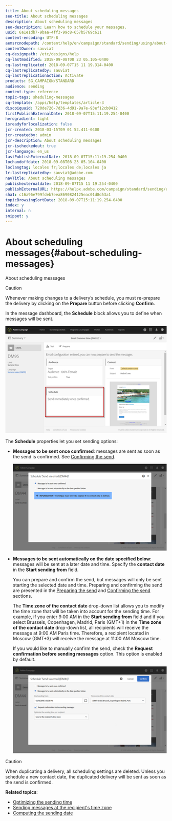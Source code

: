 ```yaml
---
title: About scheduling messages
seo-title: About scheduling messages
description: About scheduling messages
seo-description: Learn how to schedule your messages.
uuid: 6a1e1db7-9baa-4ff3-99c8-657b5769c611
content-encoding: UTF-8
aemsrcnodepath: /content/help/en/campaign/standard/sending/using/about-scheduling-messages
contentOwner: sauviat
cq-designpath: /etc/designs/help
cq-lastmodified: 2018-09-08T08 23 05.105-0400
cq-lastreplicated: 2018-09-07T15 11 19.314-0400
cq-lastreplicatedby: sauviat
cq-lastreplicationaction: Activate
products: SG_CAMPAIGN/STANDARD
audience: sending
content-type: reference
topic-tags: sheduling-messages
cq-template: /apps/help/templates/article-3
discoiquuid: 720de726-7d36-4d91-9a7e-93ef12cb0412
firstPublishExternalDate: 2018-09-07T15:11:19.254-0400
herogradient: light
isreadyforlocalization: false
jcr-created: 2018-03-15T09 01 52.411-0400
jcr-createdby: admin
jcr-description: About scheduling messages
jcr-ischeckedout: true
jcr-language: en_us
lastPublishExternalDate: 2018-09-07T15:11:19.254-0400
lochandoffdate: 2018-09-08T08 23 05.104-0400
loclangtag: locales fr;locales de;locales ja
lr-lastreplicatedby: sauviat@adobe.com
navTitle: About scheduling messages
publishexternaldate: 2018-09-07T15 11 19.254-0400
publishExternalURL: https://helpx.adobe.com/campaign/standard/sending/using/about-scheduling-messages.html
sha1: c16a96e799fdeb7eea8690824125eac01d8d53a1
topicBrowsingSortDate: 2018-09-07T15:11:19.254-0400
index: y
internal: n
snippet: y
---
```


# About scheduling messages{#about-scheduling-messages}

About scheduling messages

>[!CAUTION]
>
>Whenever making changes to a delivery’s schedule, you must re-prepare the delivery by clicking on the **Prepare** button before clicking **Confirm**.

In the message dashboard, the **Schedule** block allows you to define when messages will be sent.

![](assets/delivery_dashboard.png)

The **Schedule** properties let you set sending options:

* **Messages to be sent once confirmed**: messages are sent as soon as the send is confirmed. See [Confirming the send](../../sending/using/confirming-the-send.md).

  ![](assets/delivery_planning_1.png)

* **Messages to be sent automatically on the date specified below**: messages will be sent at a later date and time. Specify the **contact date** in the **Start sending from** field.

  You can prepare and confirm the send, but messages will only be sent starting the selected date and time. Preparing and confirming the send are presented in the [Preparing the send](../../sending/using/preparing-the-send.md) and [Confirming the send](../../sending/using/confirming-the-send.md) sections.

  The **Time zone of the contact date** drop-down list allows you to modify the time zone that will be taken into account for the sending time. For example, if you enter 9:00 AM in the **Start sending from** field and if you select Brussels, Copenhagen, Madrid, Paris (GMT+1) in the **Time zone of the contact date** drop-down list, all recipients will receive the message at 9:00 AM Paris time. Therefore, a recipient located in Moscow (GMT+3) will receive the message at 11:00 AM Moscow time.

  If you would like to manually confirm the send, check the **Request confirmation before sending messages** option. This option is enabled by default.

  ![](assets/delivery_planning.png)

>[!CAUTION]
>
>When duplicating a delivery, all scheduling settings are deleted. Unless you schedule a new contact date, the duplicated delivery will be sent as soon as the send is confirmed.

**Related topics**:

* [Optimizing the sending time](../../sending/using/optimizing-the-sending-time.md)
* [Sending messages at the recipient's time zone](../../sending/using/sending-messages-at-the-recipient-s-time-zone.md)
* [Computing the sending date](../../sending/using/computing-the-sending-date.md)

